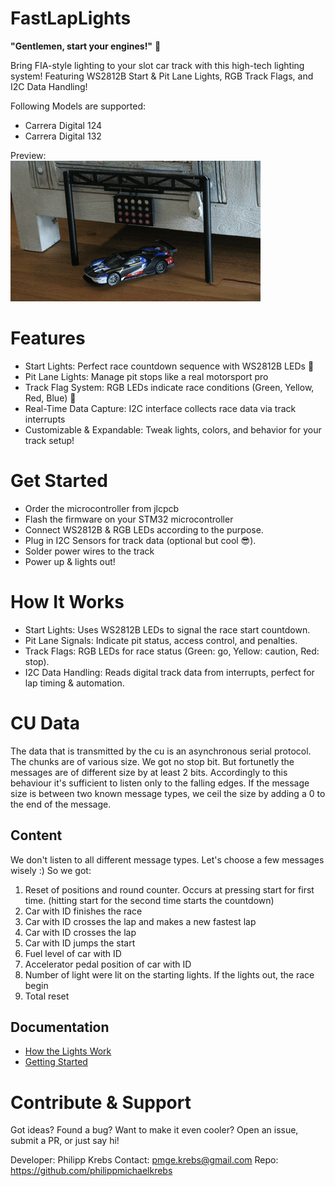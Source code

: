 # FastLapLights

**"Gentlemen, start your engines!"** 🏁  

Bring FIA-style lighting to your slot car track with this high-tech lighting system! Featuring WS2812B Start & Pit Lane Lights, RGB Track Flags, and I2C Data Handling! 

Following Models are supported:
- Carrera Digital 124
- Carrera Digital 132

Preview:  
![](https://github.com/philippmichaelkrebs/FastLapLights/blob/main/images/signal_start_proc_start_light.gif?raw=true)


# Features

- Start Lights: Perfect race countdown sequence with WS2812B LEDs 🚦
- Pit Lane Lights: Manage pit stops like a real motorsport pro
- Track Flag System: RGB LEDs indicate race conditions (Green, Yellow, Red, Blue) 🚥
- Real-Time Data Capture: I2C interface collects race data via track interrupts 
- Customizable & Expandable: Tweak lights, colors, and behavior for your track setup! 

# Get Started

- Order the microcontroller from jlcpcb
- Flash the firmware on your STM32 microcontroller
- Connect WS2812B & RGB LEDs according to the purpose.
- Plug in I2C Sensors for track data (optional but cool 😎).
- Solder power wires to the track
- Power up & lights out!


# How It Works

- Start Lights: Uses WS2812B LEDs to signal the race start countdown.
- Pit Lane Signals: Indicate pit status, access control, and penalties.
- Track Flags: RGB LEDs for race status (Green: go, Yellow: caution, Red: stop).
- I2C Data Handling: Reads digital track data from interrupts, perfect for lap timing & automation.

# CU Data
The data that is transmitted by the cu is an asynchronous serial protocol. The chunks are of various size. We got no stop bit. But fortunetly the messages are of different size by at least 2 bits. Accordingly to this behaviour it's sufficient to listen only to the falling edges. If the message size is between two known message types, we ceil the size by adding a 0 to the end of the message.

## Content
We don't listen to all different message types. Let's choose a few messages wisely :)
So we got:
1. Reset of positions and round counter. Occurs at pressing start for first time. (hitting start for the second time starts the countdown)
2. Car with ID finishes the race
3. Car with ID crosses the lap and makes a new fastest lap
4. Car with ID crosses the lap
5. Car with ID jumps the start
6. Fuel level of car with ID
7. Accelerator pedal position of car with ID
8. Number of light were lit on the starting lights. If the lights out, the race begin
9. Total reset

## Documentation
- [How the Lights Work](/docs/how_the_lights_work.md)
- [Getting Started](/docs/getting_started.md)

# Contribute & Support

Got ideas? Found a bug? Want to make it even cooler? 
Open an issue, submit a PR, or just say hi!

Developer: Philipp Krebs
Contact: pmge.krebs@gmail.com
Repo: https://github.com/philippmichaelkrebs
